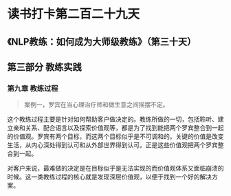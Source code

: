 读书打卡第二百二十九天
===

《NLP教练：如何成为大师级教练》（第三十天）
---

## 第三部分 教练实践

### 第九章 教练过程

> 案例一，罗宾在当心理治疗师和做生意之间摇摆不定。

这个教练过程主要是针对如何帮助客户做决定的。教练所做的一切，包括聆听、建立亲和关系、配合语言以及探索价值观等，都是为了找到能把两个罗宾整合到一起的价值观。罗宾有两个目标，而这两个目标似乎是不可调和的。关键的价值是改变生活，从内心深处得到认可和从外部世界得到认可。正是这些价值观把两个罗宾整合到一起。

对客户来说，最难做的决定是在目标似乎是无法实现的而价值观体系又面临崩溃的时候。这一类教练过程的核心就是发现深层价值观，以便于找到一个好的解决方案。